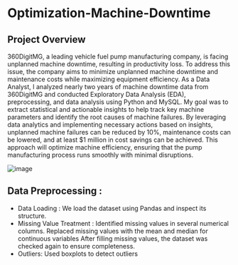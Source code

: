 # Optimization-Machine-Downtime

## Project Overview
360DigitMG, a leading vehicle fuel pump manufacturing company, is facing unplanned machine downtime, resulting in productivity loss. To address this issue, the company aims to minimize unplanned machine downtime and maintenance costs while maximizing equipment efficiency.
As a Data Analyst, I analyzed nearly two years of machine downtime data from 360DigitMG and conducted Exploratory Data Analysis (EDA), preprocessing, and data analysis using Python and MySQL. My goal was to extract statistical and actionable insights to help track key machine parameters and identify the root causes of machine failures.
By leveraging data analytics and implementing necessary actions based on insights, unplanned machine failures can be reduced by 10%, maintenance costs can be lowered, and at least $1 million in cost savings can be achieved. This approach will optimize machine efficiency, ensuring that the pump manufacturing process runs smoothly with minimal disruptions.

![image](https://evocon.com/wp-content/uploads/2024/09/How-to-create-Downtime-Report-2149x1250.jpg)

## 







## Data Preprocessing :
- Data Loading :
We load the dataset using Pandas and inspect its structure.
- Missing Value Treatment :
Identified missing values in several numerical columns.
Replaced missing values with the mean and median for continuous variables
After filling missing values, the dataset was checked again to ensure completeness. 
- Outliers:
Used boxplots  to detect outliers


